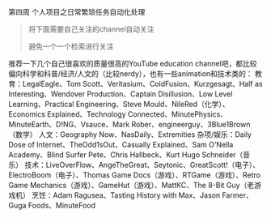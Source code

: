 第四周 个人项目之日常繁琐任务自动化处理



> 将下面需要自己关注的channel自动关注
>
> 避免一个一个检索进行关注

推荐一下几个自己很喜欢的质量很高的YouTube education channel吧，都比较偏向科学和科普/经济/人文的（比较nerdy），也有一些animation和技术类的：
教育：LegalEagle、Tom Scott、Veritasium、ColdFusion、Kurzgesagt、Half as Interesting、Wendover Production、Captain Disillusion、Low Level Learning、Practical Engineering、Steve Mould、NileRed（化学）、Economics Explained、Technology Connected、MinutePhysics、MinuteEarth、D!NG、Vsauce、Mark Rober、engineerguy、3Blue1Brown（数学）
人文：Geography Now、NasDaily、Extremities
杂项/娱乐：Daily Dose of Internet、TheOdd1sOut、Casually Explained、Sam O'Nella Academy、Blind Surfer Pete、Chris Hallbeck、Kurt Hugo Schneider（音乐）
技术：LiveOverFlow、AngeTheGreat、Seytonic、GreatScott!（电子）、ElectroBoom（电子）、Thomas Game Docs（游戏）、RTGame（游戏）、Retro Game Mechanics（游戏）、GameHut（游戏）、MattKC、The 8-Bit Guy（老游戏机）
烹饪：Adam Ragusea、Tasting History with Max、Jason Farmer、Guga Foods、MinuteFood

> 